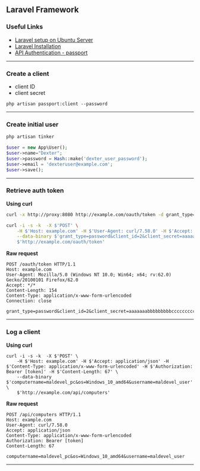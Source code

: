 ## Laravel Framework

### Useful Links

* [Laravel setup on Ubuntu Server](https://github.com/SwiftOnLinux/SmokingLinuxEveryDay/blob/master/software/laravel-ubuntu-server-setup.md)
* [Laravel Installation](https://laravel.com/docs/5.7#installation)
* [API Authentication - passport](https://laravel.com/docs/5.7/passport#installation)

---

### Create a client

* client ID
* client secret

```
php artisan passport:client --password
```

---

### Create initial user

```bash
php artisan tinker
```

```php
$user = new App\User();
$user->name="Dexter";
$user->password = Hash::make('dexter_user_password');
$user->email = 'dexteruser@example.com';
$user->save();
```

---

### Retrieve auth token

**Using curl**

```bash
curl -x http://proxy:8080 http://example.com/oauth/token -d grant_type=password -d client_id=2 -d client_secret=aaaaaaabbbbbbbbbcccccccccdddddddeeeeeeee -d username='dexteruser@example.com' -d password='dexter_user_password' -d scope=*
```

```bash
curl -i -s -k  -X $'POST' \
    -H $'Host: example.com' -H $'User-Agent: curl/7.58.0' -H $'Accept: */*' -H $'Content-Length: 154' -H $'Content-Type: application/x-www-form-urlencoded' -H $'Connection: close' \
    --data-binary $'grant_type=password&client_id=2&client_secret=aaaaaaabbbbbbbbbcccccccccdddddddeeeeeeee&username=dexteruser@example.com&password=dexter_user_password&scope=*' \
    $'http://example.com/oauth/token'
```

**Raw request**

```
POST /oauth/token HTTP/1.1
Host: example.com
User-Agent: Mozilla/5.0 (Windows NT 10.0; Win64; x64; rv:62.0) Gecko/20100101 Firefox/62.0
Accept: */*
Content-Length: 154
Content-Type: application/x-www-form-urlencoded
Connection: close

grant_type=password&client_id=2&client_secret=aaaaaaabbbbbbbbbcccccccccdddddddeeeeeeee&username=dexteruser@example.com&password=dexter_user_password&scope=*
```

---

### Log a client

**Using curl**

```
curl -i -s -k  -X $'POST' \
    -H $'Host: example.com' -H $'Accept: application/json' -H $'Content-Type: application/x-www-form-urlencoded' -H $'Authorization: Bearer [token]' -H $'Content-Length: 67' \
    --data-binary $'computername=maldevel_pc&os=Windows_10_amd64&username=maldevel_user' \
    $'http://example.com/api/computers'
```

**Raw request**

```
POST /api/computers HTTP/1.1
Host: example.com
User-Agent: curl/7.58.0
Accept: application/json
Content-Type: application/x-www-form-urlencoded
Authorization: Bearer [token]
Content-Length: 67

computername=maldevel_pc&os=Windows_10_amd64&username=maldevel_user
```

---
